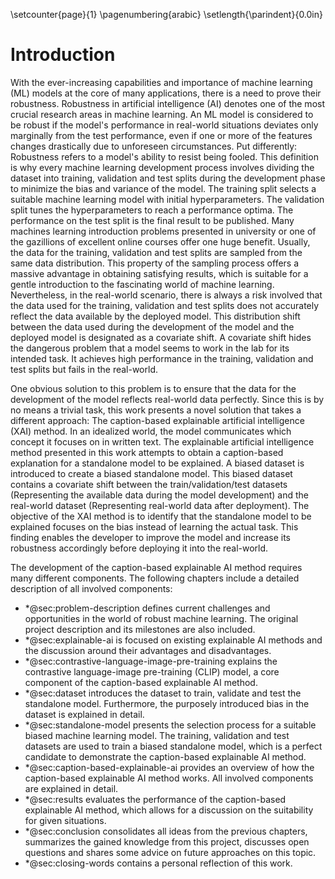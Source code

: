 \setcounter{page}{1}
\pagenumbering{arabic}
\setlength{\parindent}{0.0in}

# Introduction
<!--- What is machine learning? How does it impact the world? -->
<!-- An increasing number of new and exciting machine learning (ML) applications is taking the modern world by storm. Machine learning is used to predict traffic in Google Maps, recommend Movies on Netflix, assess the situation around self-driving cars, detect spam in E-Mails, etc. The machine learning toolbox is a collection of methods where models are not explicitly programmed but learn from data instead. There is no evidence that this trend will stop any time soon. Every day we find exciting and complex applications that require advanced ML models, but with great power comes great responsibility. -->

<!--- What is the problem? -->
<!-- Robustness: https://vectorinstitute.ai/2022/03/29/machine-learning-robustness-new-challenges-and-approaches/ -->
<!-- "Robustness" refers to a model's ability to resist being fooled. -->
With the ever-increasing capabilities and importance of machine learning (ML) models at the core of many applications, there is a need to prove their robustness. Robustness in artificial intelligence (AI) denotes one of the most crucial research areas in machine learning. An ML model is considered to be robust if the model's performance in real-world situations deviates only marginally from the test performance, even if one or more of the features changes drastically due to unforeseen circumstances. Put differently: Robustness refers to a model's ability to resist being fooled. This definition is why every machine learning development process involves dividing the dataset into training, validation and test splits during the development phase to minimize the bias and variance of the model. The training split selects a suitable machine learning model with initial hyperparameters. The validation split tunes the hyperparameters to reach a performance optima. The performance on the test split is the final result to be published. Many machines learning introduction problems presented in university or one of the gazillions of excellent online courses offer one huge benefit. Usually, the data for the training, validation and test splits are sampled from the same data distribution. This property of the sampling process offers a massive advantage in obtaining satisfying results, which is suitable for a gentle introduction to the fascinating world of machine learning. Nevertheless, in the real-world scenario, there is always a risk involved that the data used for the training, validation and test splits does not accurately reflect the data available by the deployed model. This distribution shift between the data used during the development of the model and the deployed model is designated as a covariate shift. A covariate shift hides the dangerous problem that a model seems to work in the lab for its intended task. It achieves high performance in the training, validation and test splits but fails in the real-world.

<!--- What is our solution approach? -->
<!--- Describe the idea -->
One obvious solution to this problem is to ensure that the data for the development of the model reflects real-world data perfectly. Since this is by no means a trivial task, this work presents a novel solution that takes a different approach: The caption-based explainable artificial intelligence (XAI) method. In an idealized world, the model communicates which concept it focuses on in written text. The explainable artificial intelligence method presented in this work attempts to obtain a caption-based explanation for a standalone model to be explained. A biased dataset is introduced to create a biased standalone model. This biased dataset contains a covariate shift between the train/validation/test datasets (Representing the available data during the model development) and the real-world dataset (Representing real-world data after deployment). The objective of the XAI method is to identify that the standalone model to be explained focuses on the bias instead of learning the actual task. This finding enables the developer to improve the model and increase its robustness accordingly before deploying it into the real-world.

<!--- Overview chapters -->
The development of the caption-based explainable AI method requires many different components. The following chapters include a detailed description of all involved components:

- \*@sec:problem-description defines current challenges and opportunities in the world of robust machine learning. The original project description and its milestones are also included.
- \*@sec:explainable-ai is focused on existing explainable AI methods and the discussion around their advantages and disadvantages.
- \*@sec:contrastive-language-image-pre-training explains the contrastive language-image pre-training (CLIP) model, a core component of the caption-based explainable AI method.
- \*@sec:dataset introduces the dataset to train, validate and test the standalone model. Furthermore, the purposely introduced bias in the dataset is explained in detail.
- \*@sec:standalone-model presents the selection process for a suitable biased machine learning model. The training, validation and test datasets are used to train a biased standalone model, which is a perfect candidate to demonstrate the caption-based explainable AI method.
- \*@sec:caption-based-explainable-ai provides an overview of how the caption-based explainable AI method works. All involved components are explained in detail.
- \*@sec:results evaluates the performance of the caption-based explainable AI method, which allows for a discussion on the suitability for given situations.
- \*@sec:conclusion consolidates all ideas from the previous chapters, summarizes the gained knowledge from this project, discusses open questions and shares some advice on future approaches on this topic.
- \*@sec:closing-words contains a personal reflection of this work.
